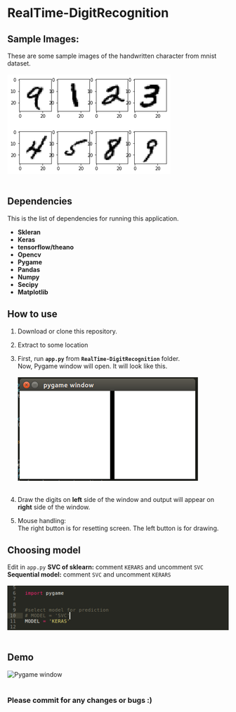 # RealTime-DigitRecognition

## Sample Images:
These are some sample images of the handwritten character from mnist dataset. <br><br>
	![sample images](assets/sample_images.png "images in mnist dataset")<br><br>

## Dependencies
This is the list of dependencies for running this application.
 * **Skleran**
 * **Keras**
 * **tensorflow/theano**
 * **Opencv**
 * **Pygame**
 * **Pandas**
 * **Numpy**
 * **Secipy**
 * **Matplotlib**
 
  
## How to use
1. Download or clone this repository.
2. Extract to some location
3. First, run **```app.py```** from **```RealTime-DigitRecognition```** folder.<br>
    Now, Pygame window will open. It will look like this.<br><br>
   	![Pygame window](assets/pygame_window.png "Pygame window" )<br><br>

4. Draw the digits on **left** side of the window and output will appear on **right** side of the window. 
5. Mouse handling:<br>
    The right button is for resetting screen.
    The left button is for drawing.

## Choosing model
Edit in ```app.py```
**SVC of sklearn:** comment ```KERARS``` and uncomment ```SVC```  <br>
**Sequential model:** comment ```SVC``` and uncomment ```KERARS```<br>
<br>
![Pygame window](assets/choosing_model.png "Choosing model" )<br><br>


## Demo
![Pygame window](assets/demo.gif "Demo gif" )<br><br>




### Please commit for any changes or bugs :)

